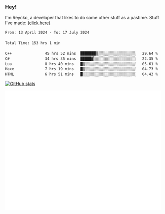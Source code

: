 ### Hey!
I'm Reycko, a developer that likes to do some other stuff as a pastime.
Stuff I've made: [(click here)](https://pastebin.com/raw/QiNpEYja)

<!--START_SECTION:wakasection-->

```txt
From: 13 April 2024 - To: 17 July 2024

Total Time: 153 hrs 1 min

C++               45 hrs 52 mins  ███████▒░░░░░░░░░░░░░░░░░   29.64 %
C#                34 hrs 35 mins  █████▓░░░░░░░░░░░░░░░░░░░   22.35 %
Lua               8 hrs 40 mins   █▒░░░░░░░░░░░░░░░░░░░░░░░   05.61 %
Haxe              7 hrs 19 mins   █▒░░░░░░░░░░░░░░░░░░░░░░░   04.73 %
HTML              6 hrs 51 mins   █░░░░░░░░░░░░░░░░░░░░░░░░   04.43 %
```

<!--END_SECTION:wakasection-->

[![GitHub stats](https://github-readme-stats.vercel.app/api?username=Reycko&show_icons=true&theme=dark&hide_title=true&count_private=true)](https://github.com/anuraghazra/github-readme-stats)

![Metrics](/github-metrics.svg)
